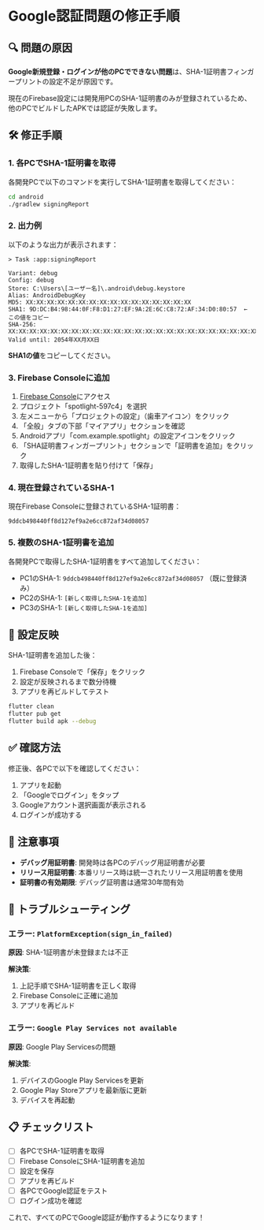 # Google認証問題の修正手順

## 🔍 問題の原因

**Google新規登録・ログインが他のPCでできない問題**は、SHA-1証明書フィンガープリントの設定不足が原因です。

現在のFirebase設定には開発用PCのSHA-1証明書のみが登録されているため、他のPCでビルドしたAPKでは認証が失敗します。

## 🛠️ 修正手順

### 1. 各PCでSHA-1証明書を取得

各開発PCで以下のコマンドを実行してSHA-1証明書を取得してください：

```bash
cd android
./gradlew signingReport
```

### 2. 出力例

以下のような出力が表示されます：

```
> Task :app:signingReport

Variant: debug
Config: debug
Store: C:\Users\[ユーザー名]\.android\debug.keystore
Alias: AndroidDebugKey
MD5: XX:XX:XX:XX:XX:XX:XX:XX:XX:XX:XX:XX:XX:XX:XX:XX
SHA1: 9D:DC:B4:98:44:0F:F8:D1:27:EF:9A:2E:6C:C8:72:AF:34:D0:80:57  ← この値をコピー
SHA-256: XX:XX:XX:XX:XX:XX:XX:XX:XX:XX:XX:XX:XX:XX:XX:XX:XX:XX:XX:XX:XX:XX:XX:XX:XX:XX:XX:XX:XX:XX:XX:XX
Valid until: 2054年XX月XX日
```

**SHA1の値**をコピーしてください。

### 3. Firebase Consoleに追加

1. [Firebase Console](https://console.firebase.google.com/)にアクセス
2. プロジェクト「spotlight-597c4」を選択
3. 左メニューから「プロジェクトの設定」（歯車アイコン）をクリック
4. 「全般」タブの下部「マイアプリ」セクションを確認
5. Androidアプリ「com.example.spotlight」の設定アイコンをクリック
6. 「SHA証明書フィンガープリント」セクションで「証明書を追加」をクリック
7. 取得したSHA-1証明書を貼り付けて「保存」

### 4. 現在登録されているSHA-1

現在Firebase Consoleに登録されているSHA-1証明書：
```
9ddcb498440ff8d127ef9a2e6cc872af34d08057
```

### 5. 複数のSHA-1証明書を追加

各開発PCで取得したSHA-1証明書をすべて追加してください：

- PC1のSHA-1: `9ddcb498440ff8d127ef9a2e6cc872af34d08057` （既に登録済み）
- PC2のSHA-1: `[新しく取得したSHA-1を追加]`
- PC3のSHA-1: `[新しく取得したSHA-1を追加]`

## 🔄 設定反映

SHA-1証明書を追加した後：

1. Firebase Consoleで「保存」をクリック
2. 設定が反映されるまで数分待機
3. アプリを再ビルドしてテスト

```bash
flutter clean
flutter pub get
flutter build apk --debug
```

## ✅ 確認方法

修正後、各PCで以下を確認してください：

1. アプリを起動
2. 「Googleでログイン」をタップ
3. Googleアカウント選択画面が表示される
4. ログインが成功する

## 📝 注意事項

- **デバッグ用証明書**: 開発時は各PCのデバッグ用証明書が必要
- **リリース用証明書**: 本番リリース時は統一されたリリース用証明書を使用
- **証明書の有効期限**: デバッグ証明書は通常30年間有効

## 🐛 トラブルシューティング

### エラー: `PlatformException(sign_in_failed)`

**原因**: SHA-1証明書が未登録または不正

**解決策**:
1. 上記手順でSHA-1証明書を正しく取得
2. Firebase Consoleに正確に追加
3. アプリを再ビルド

### エラー: `Google Play Services not available`

**原因**: Google Play Servicesの問題

**解決策**:
1. デバイスのGoogle Play Servicesを更新
2. Google Play Storeアプリを最新版に更新
3. デバイスを再起動

## 📋 チェックリスト

- [ ] 各PCでSHA-1証明書を取得
- [ ] Firebase ConsoleにSHA-1証明書を追加
- [ ] 設定を保存
- [ ] アプリを再ビルド
- [ ] 各PCでGoogle認証をテスト
- [ ] ログイン成功を確認

これで、すべてのPCでGoogle認証が動作するようになります！
